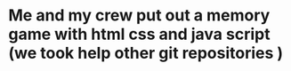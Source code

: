 # Me and my crew put out a memory game with html  css and java script (we took help other git repositories )
